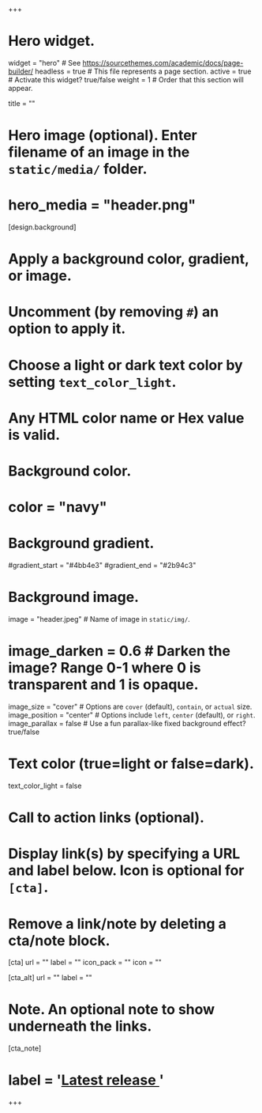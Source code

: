 +++
# Hero widget.
widget = "hero"  # See https://sourcethemes.com/academic/docs/page-builder/
headless = true  # This file represents a page section.
active = true  # Activate this widget? true/false
weight = 1  # Order that this section will appear.

title = ""

# Hero image (optional). Enter filename of an image in the `static/media/` folder.
# hero_media = "header.png"

[design.background]
  # Apply a background color, gradient, or image.
  #   Uncomment (by removing `#`) an option to apply it.
  #   Choose a light or dark text color by setting `text_color_light`.
  #   Any HTML color name or Hex value is valid.

  # Background color.
  # color = "navy"

  # Background gradient.
  #gradient_start = "#4bb4e3"
  #gradient_end = "#2b94c3"

  # Background image.
  image = "header.jpeg"  # Name of image in `static/img/`.
  # image_darken = 0.6  # Darken the image? Range 0-1 where 0 is transparent and 1 is opaque.
  image_size = "cover"  #  Options are `cover` (default), `contain`, or `actual` size.
  image_position = "center"  # Options include `left`, `center` (default), or `right`.
  image_parallax = false  # Use a fun parallax-like fixed background effect? true/false
  # Text color (true=light or false=dark).
  text_color_light = false

# Call to action links (optional).
#   Display link(s) by specifying a URL and label below. Icon is optional for `[cta]`.
#   Remove a link/note by deleting a cta/note block.
[cta]
  url = ""
  label = ""
  icon_pack = ""
  icon = ""

[cta_alt]
  url = ""
  label = ""

# Note. An optional note to show underneath the links.
[cta_note]
#  label = '<a id="academic-release" href="https://sourcethemes.com/academic/updates" data-repo="gcushen/hugo-academic">Latest release <!-- V --></a>'
+++
<div style="height: 400px"></div>
